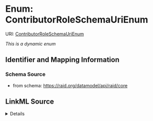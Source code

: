# Enum: ContributorRoleSchemaUriEnum



URI: [ContributorRoleSchemaUriEnum](ContributorRoleSchemaUriEnum.md)


_This is a dynamic enum_








## Identifier and Mapping Information







### Schema Source


* from schema: https://raid.org/datamodel/api/raid/core






## LinkML Source

<details>
```yaml
name: ContributorRoleSchemaUriEnum
from_schema: https://raid.org/datamodel/api/raid/core
rank: 1000
reachable_from:
  source_ontology: https://vocabs.ardc.edu.au/repository/api/sparql/raid_research-activity-identifier-raid-controlled-lists_raid-cl-v1-1
  source_nodes:
  - https://vocabulary.raid.org/contributor.role.schemaUri/165
  relationship_types:
  - skos:hasTopConcept
  is_direct: true
  include_self: false
  traverse_up: false

```
</details>
